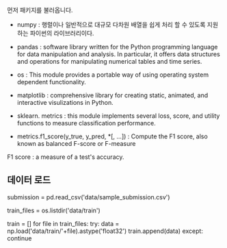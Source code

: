 먼저 패키지를 불러옵니다.

- numpy : 행렬이나 일반적으로 대규모 다차원 배열을 쉽게 처리 할 수 있도록 지원하는 파이썬의 라이브러리이다.

- pandas : software library written for the Python programming language for data manipulation and analysis. In particular, it offers data structures and operations for manipulating numerical tables and time series.

- os : This module provides a portable way of using operating system dependent functionality. 

- matplotlib : comprehensive library for creating static, animated, and interactive visulizations in Python.

- sklearn. metrics : this module implements several loss, score, and utility functions to measure classification performance.

- metrics.f1_score(y_true, y_pred, \*[, ...]) : Compute the F1 score, also known as balanced F-score or F-measure

F1 score : a measure of a test's accuracy.

## 데이터 로드

submission = pd.read_csv('data/sample_submission.csv')

train_files = os.listdir('data/train')

<!-- os.listdir(path='.')
Return a list containing the names of the entries in the directory given by path.
The list is in arbitrary order, and does not include the special entries '.' and '..' even if they are present in the directory. -->

train = []
for file in train_files:
    try:
        data = np.load('data/train/'+file).astype('float32')
        train.append(data)
    except:
        continue

<!-- numpy.load(file, mmap_mode=None, allow_pickle=False, fix_imports=True, encoding='ASCII') -->


